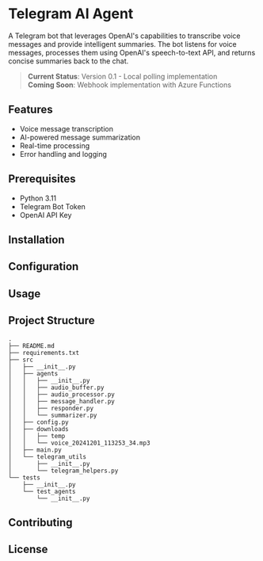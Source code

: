 # Telegram AI Agent

A Telegram bot that leverages OpenAI's capabilities to transcribe voice messages and provide intelligent summaries. The bot listens for voice messages, processes them using OpenAI's speech-to-text API, and returns concise summaries back to the chat.

> **Current Status**: Version 0.1 - Local polling implementation  
> **Coming Soon**: Webhook implementation with Azure Functions

## Features

- Voice message transcription
- AI-powered message summarization
- Real-time processing
- Error handling and logging

## Prerequisites

- Python 3.11
- Telegram Bot Token
- OpenAI API Key

## Installation

## Configuration

## Usage

## Project Structure

```
.
├── README.md
├── requirements.txt
├── src
│   ├── __init__.py
│   ├── agents
│   │   ├── __init__.py
│   │   ├── audio_buffer.py
│   │   ├── audio_processor.py
│   │   ├── message_handler.py
│   │   ├── responder.py
│   │   └── summarizer.py
│   ├── config.py
│   ├── downloads
│   │   ├── temp
│   │   └── voice_20241201_113253_34.mp3
│   ├── main.py
│   └── telegram_utils
│       ├── __init__.py
│       └── telegram_helpers.py
└── tests
    ├── __init__.py
    └── test_agents
        └── __init__.py
```

## Contributing

## License